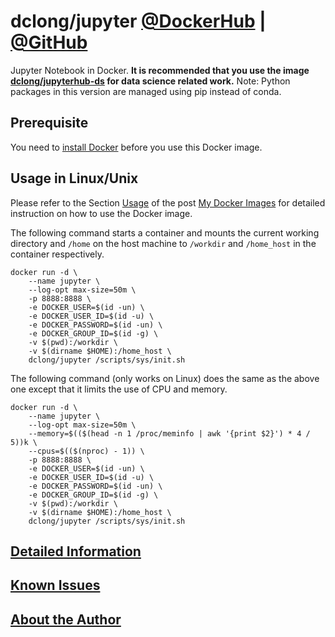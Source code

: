 # dclong/jupyter [@DockerHub](https://hub.docker.com/r/dclong/jupyter/) | [@GitHub](https://github.com/dclong/docker-jupyter)

Jupyter Notebook in Docker. 
**It is recommended that you use the image
[dclong/jupyterhub-ds](https://hub.docker.com/r/dclong/jupyterhub-ds/)
for data science related work.**
Note: Python packages in this version are managed using pip instead of conda.

## Prerequisite
You need to [install Docker](http://www.legendu.net/en/blog/docker-installation/) before you use this Docker image.


## Usage in Linux/Unix

Please refer to the Section
[Usage](http://www.legendu.net/en/blog/my-docker-images/#usage)
of the post [My Docker Images](http://www.legendu.net/en/blog/my-docker-images/) 
for detailed instruction on how to use the Docker image.

The following command starts a container 
and mounts the current working directory and `/home` on the host machine 
to `/workdir` and `/home_host` in the container respectively.
```
docker run -d \
    --name jupyter \
    --log-opt max-size=50m \
    -p 8888:8888 \
    -e DOCKER_USER=$(id -un) \
    -e DOCKER_USER_ID=$(id -u) \
    -e DOCKER_PASSWORD=$(id -un) \
    -e DOCKER_GROUP_ID=$(id -g) \
    -v $(pwd):/workdir \
    -v $(dirname $HOME):/home_host \
    dclong/jupyter /scripts/sys/init.sh
```
The following command (only works on Linux) does the same as the above one 
except that it limits the use of CPU and memory.
```
docker run -d \
    --name jupyter \
    --log-opt max-size=50m \
    --memory=$(($(head -n 1 /proc/meminfo | awk '{print $2}') * 4 / 5))k \
    --cpus=$(($(nproc) - 1)) \
    -p 8888:8888 \
    -e DOCKER_USER=$(id -un) \
    -e DOCKER_USER_ID=$(id -u) \
    -e DOCKER_PASSWORD=$(id -un) \
    -e DOCKER_GROUP_ID=$(id -g) \
    -v $(pwd):/workdir \
    -v $(dirname $HOME):/home_host \
    dclong/jupyter /scripts/sys/init.sh
```

## [Detailed Information](http://www.legendu.net/en/blog/my-docker-images/#list-of-images-and-detailed-information) 

## [Known Issues](http://www.legendu.net/en/blog/my-docker-images/#known-issues)

## [About the Author](http://www.legendu.net/pages/about)


